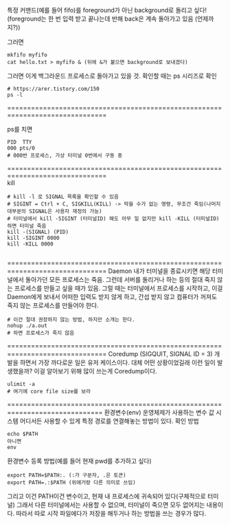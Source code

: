 특정 커맨드(예를 들어 fifo)를 foreground가 아닌 background로 돌리고 싶다!
(foreground는 한 번 입력 받고 끝나는데 반해 back은 계속 돌아가고 있음 (언제까지?))

그러면

  ```Shell
  mkfifo myfifo
  cat hello.txt > myfifo & (뒤에 &가 붙으면 background로 보내겠다)
  ```
  
 그러면 이게 백그라운드 프로세스로 돌아가고 있을 것. 확인할 때는 ps 시리즈로 확인
 
  ```Shell
  # https://arer.tistory.com/150
  ps -l
  ```
===============================================================================

ps를 치면

  ```Shell
  PID  TTY
  000 pts/0
  # 000번 프로세스, 가상 터미널 0번에서 구동 중
  ```
  
===============================================================================  
kill
  ```Shell
  # kill -l 로 SIGNAL 목록을 확인할 수 있음
  # SIGINT = Ctrl + C, SIGKILL(KILL) -> 막을 수가 없는 명령, 무조건 죽임(나머지 대부분의 SIGNAL은 사용자 재정의 가능)
  # 터미널에서 kill -SIGINT (터미널ID) 해도 아무 일 없지만 kill -KILL (터미널ID) 하면 터미널 죽음
  kill -(SIGNAL) (PID)
  kill -SIGINT 0000
  kill -KILL 0000
  ```
  
  ```Shell
  ```
===============================================================================
Daemon
내가 터미널을 종료시키면 해당 터미널에서 돌아가던 모든 프로세스는 죽음. 그런데 서버를 돌리거나 하는 등의 절대 죽지 않는 프로세스를 만들고 싶을 때가 있음. 그럴 때는 터미널에서 프로세스를 시작하고, 이걸 Daemon에게 보내서 어떠한 입력도 받지 않게 하고, 간섭 받지 않고 컴퓨터가 꺼져도 죽지 않는 프로세스를 만들어야 한다.
  ```Shell
  # 이건 절대 권장하지 않는 방법, 하지만 소개는 한다.
  nohup ./a.out
  # 하면 프로세스가 죽지 않음
  ```
===============================================================================
Coredump (SIGQUIT, SIGNAL ID = 3)
개발을 하면서 가장 까다로운 일은 유저 케이스이다. 대체 어떤 상황이었길래 이런 일이 발생했을까?
이걸 알아보기 위해 많이 쓰는게 Coredump이다.
  ```Shell
  ulimit -a
  # 여기에 core file size를 보라
  ```
==============================================================================
환경변수(env)
운영체제가 사용하는 변수 값
시스템 어디서든 사용할 수 있게 특정 경로를 연결해놓는 방법이 있다.
확인 방법

  ```Shell
  echo $PATH
  아니면
  env
  ```
환경변수 등록 방법(예를 들어 현재 pwd를 추가하고 싶다)
  ```Shell
  export PATH=$PATH:. (:가 구분자, .은 토큰)
  export PATH=.:$PATH (위에거랑 다른 의미로 쓰임)
  ```
그리고 이건 PATH이건 변수이고, 현재 내 프로세스에 귀속되어 있다(구체적으로 터미널)
그래서 다른 터미널에서는 사용할 수 없으며, 터미널이 죽으면 모두 없어지는 내용이다.
따라서 따로 시작 파일에다가 저장을 해두거나 하는 방법을 쓰는 경우가 많다.

